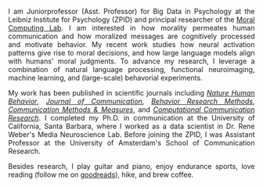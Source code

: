 <!-- MAIN BODY -->

<div style="text-align: justify" markdown="1">

I am Juniorprofessor (Asst. Professor) for Big Data in Psychology at the Leibniz Institute for Psychology (ZPID) and principal researcher of the [Moral Computing Lab](https://leibniz-psychology.org/forschung-am-zpid/big-data-in-psychology/moral-computing-lab). I am interested in how morality permeates human communication and how moralized messages are cognitively processed and motivate behavior. 
My recent work studies how neural activation patterns give rise to moral decisions, and how large language models align with humans' moral judgments. To advance my research, I leverage a combination of natural language processing, functional neuroimaging, machine learning, and (large-scale) behavorial experiments. 
       
My work has been published in scientific journals including [_Nature Human Behavior_](https://www.nature.com/articles/s41562-023-01693-8), [_Journal of Communication_](https://academic.oup.com/joc/article/70/3/335/5855533), [_Behavior Research Methods_](https://link.springer.com/article/10.3758/s13428-020-01433-0), [_Communication Methods & Measures_](https://www.tandfonline.com/doi/abs/10.1080/19312458.2018.1447656), and [_Computational Communication Research_](https://www.aup-online.com/content/journals/10.5117/CCR2019.1.002.HOPP). I completed my Ph.D. in communication at the University of California, Santa Barbara, where I worked as a data scientist in Dr. Rene Weber's Media Neuroscience Lab. Before joining the ZPID, I was Assistant Professor at the University of Amsterdam's School of Communication Research. 

Besides research, I play guitar and piano, enjoy endurance sports, love reading (follow me on [goodreads](https://www.goodreads.com/user/show/112029473-frederic-hopp)), hike, and brew coffee. 

</div>